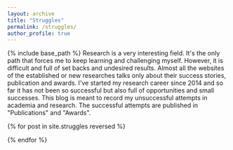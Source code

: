 ```yaml
---
layout: archive
title: "Struggles"
permalink: /struggles/
author_profile: true
---
```


{% include base_path %}
Research is a very interesting field. It's the only path that forces me to keep learning
and challenging myself. However, it is difficult and full of set backs and undesired results.
Almost all the websites of the established or new researches talks only about their success stories, publication and awards.
I've started my research career since 2014 and so far it has not been so successful but also full of opportunities and small successes.
This blog is meant to record my unsuccessful attempts in academia and research. The successful attempts are published in "Publications" and "Awards".

{% for post in site.struggles reversed %}

{% endfor %}

